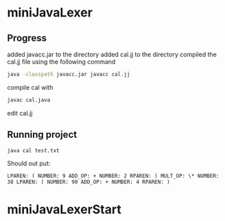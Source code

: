 # miniJavaLexer

## Progress

added javacc.jar to the directory
added cal.jj to the directory
compiled the cal.jj file using the following command

```bash
java -classpath javacc.jar javacc cal.jj
```

compile cal with

```bash
javac cal.java
```

edit cal.jj

## Running project

```bash
java cal test.txt
```

Should out put:

`LPAREN: (
NUMBER: 9
ADD_OP: +
NUMBER: 2
RPAREN: )
MULT_OP: \*
NUMBER: 38
LPAREN: (
NUMBER: 90
ADD_OP: +
NUMBER: 4
RPAREN: )`
# miniJavaLexerStart

